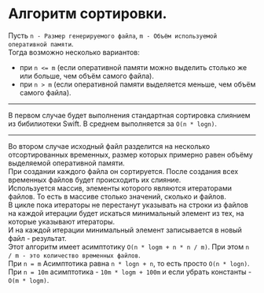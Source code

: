 # Алгоритм сортировки.
Пусть `n - Размер генерируемого файла`, `m - Объём используемой оперативной памяти`.  
Тогда возможно несколько вариантов:
- при `n <= m` (если оперативной памяти можно выделить столько же или больше, чем объём самого файла).
- при `n > m` (если оперативной памяти выделяется меньше, чем объём самого файла).
____

В первом случае будет выполнения стандартная сортировка слиянием из бибилиотеки Swift. В среднем выполняется за `O(n * logn)`.  
____

Во втором случае исходный файл разделится на несколько отсортированных временных, размер которых примерно равен объёму выделяемой оперативной памяти.   
При создании каждого файла он сортируется. 
После создания всех временных файлов будет происходить их слияние.  
Используется массив, элементы которого являются итераторами файлов. То есть в массиве столько значений, сколько и файлов.  
В цикле пока итераторы не перестанут указывать на строки из файлов на каждой итерации будет искаться минимальный элемент из тех, на которые указывают итераторы.  
И на каждой итерации минимальный элемент записывается в новый файл - результат.  
Этот алгоритм имеет асимптотику `O(n * logm + n * n / m)`. При этом `n / m - это количество временных файлов`.  
При `n = m` Асимптотика равна `n * logn + n`, то есть просто `O(n * logn)`.  
При `n = 10m` асимптотика - `10m * logm + 100m` и если убрать константы - `O(m * logm)`.  
